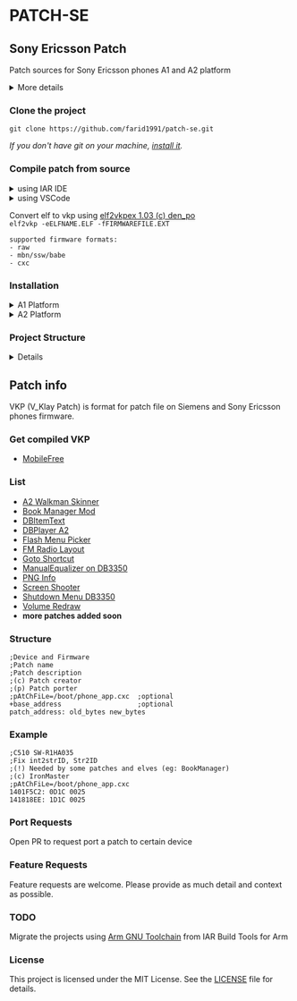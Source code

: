 # PATCH-SE

## Sony Ericsson Patch
Patch sources for Sony Ericsson phones A1 and A2 platform

<details>
<summary>More details</summary>

* [SE phones history v200909](https://justdanpo.ru/data/projects/gsm/sephoneshistory.rar)

</details>

### Clone the project

```
git clone https://github.com/farid1991/patch-se.git
```
*If you don't have git on your machine, [install it](https://docs.github.com/en/get-started/quickstart/set-up-git).*

### Compile patch from source
<details>
<summary>using IAR IDE</summary>

* Open root projects directory
* Open iar project file (.eww) and compile to elf with iccarm (IAR Embedded Workbench 4.2)
* Select configuration.
* build project.

</details>
<details>
<summary>using VSCode</summary>

* install vscode extension [IAR For Visual Studio Code v1.3.1](https://marketplace.visualstudio.com/items?itemName=pluyckx.iar-vsc)
* Configure the extension and set the IAR directory in "iarvsc.iarInstallDirectories".
* Open root projects directory
* Select project and configuration.
* build project.

</details>

Convert elf to vkp using [elf2vkpex 1.03 (c) den_po](https://justdanpo.ru/data/projects/gsm/elf2vkpex.zip)  
`elf2vkp -eELFNAME.ELF -fFIRMWAREFILE.EXT` 
``` 
supported firmware formats:
- raw
- mbn/ssw/babe
- cxc
```

### Installation
<details>
<summary>A1 Platform</summary>

* DB2000 and DB2010 [Tutorial]()
* DB2012, DB2020, and PNX5230 [Tutorial](https://mobilefree.justdanpo.ru/newbb_plus/viewtopic.php?topic_id=3592)

</details>

<details>
<summary>A2 Platform</summary>

* DB3150, DB32XX, and DB3350 [Tutorial]()

</details>

### Project Structure
<details>
<summary>Details</summary>

```
.
├── PatchName/
│   ├── asm/                    # asm files
│   ├── Target/                 # configuration files
│   ├── xcl/                    # linker files
│   ├── snapshots/              # screenshot files
│   ├── "BUILD_TARGET"/
│   │   ├── Exe/
│   │   │   └── PatchName.elf   # build files
│   │   ├── List/
│   │   │   └── *
│   │   └── Obj/
│   │       └── *
│   ├── *.c
│   ├── *.h
│   ├── PatchName.ewp           # iar project config
│   ├── PatchName.eww           # iar project
│   └── readme.md
├── ...
├── include/
│   ├── book/
│   ├── classes/
│   ├── types/
│   └── *.h
└── ...
```

</details>

## Patch info
VKP (V_Klay Patch) is format for patch file on Siemens and Sony Ericsson phones firmware.

### Get compiled VKP
* [MobileFree](https://mobilefree.justdanpo.ru/newbb_plus/viewforum.php?forum=8)

### List
* [A2 Walkman Skinner](A2WalkmanSkinner/readme.md)
* [Book Manager Mod](BookManagerMod/readme.md)
* [DBItemText](DBItemText/readme.md)
* [DBPlayer A2](DBPlayer/readme.md)
* [Flash Menu Picker](FlashMenuPicker/readme.md)
* [FM Radio Layout](FmRadio_Layout/readme.md)
* [Goto Shortcut](Goto_Shortcut/readme.md)
* [ManualEqualizer on DB3350](ManualEqualizer_DB3350/readme.md)
* [PNG Info](PNGinfo/readme.md)
* [Screen Shooter](ScreenShooter/readme.md)
* [Shutdown Menu DB3350](ShutdownMenu_DB3350/readme.md)
* [Volume Redraw](VolumeRedraw/readme.md)
* **more patches added soon**

### Structure
```
;Device and Firmware
;Patch name
;Patch description
;(c) Patch creator
;(p) Patch porter
;pAtChFiLe=/boot/phone_app.cxc  ;optional
+base_address                   ;optional
patch_address: old_bytes new_bytes
```
### Example
```
;C510 SW-R1HA035
;Fix int2strID, Str2ID
;(!) Needed by some patches and elves (eg: BookManager)
;(c) IronMaster
;pAtChFiLe=/boot/phone_app.cxc
1401F5C2: 0D1C 0025
141818EE: 1D1C 0025
```

### Port Requests
Open PR to request port a patch to certain device

### Feature Requests
Feature requests are welcome. Please provide as much detail and context as possible.

### TODO
Migrate the projects using [Arm GNU Toolchain](https://developer.arm.com/Tools%20and%20Software/GNU%20Toolchain) from IAR Build Tools for Arm

### License
This project is licensed under the MIT License. See the [LICENSE](LICENSE) file for details.
